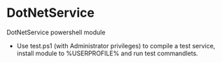 # DotNetService
DotNetService powershell module
- Use test.ps1 (with Administrator privileges) to compile a test service, install module to %USERPROFILE% and run test commandlets.
